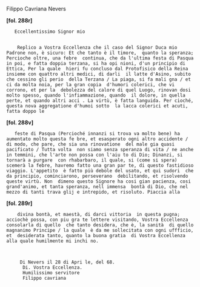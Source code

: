Filippo Cavriana
Nevers




   
     
       
**[fol. 288r]**


       Eccellentissimo Signor mio


        Replico a Vostra Eccellenza che il caso del Signor Duca mio  Padrone non, è sicuro: Et che tanto è il timore,  quanto la speranza; Percioche oltre, una febre  continua, che da l'ultima festa di Pasqua  in poi, e fatta doppia terzana, si ha opi nioni, d'un principio di Ettica, Per la quale  hieri fu concluso dal Protofisico della Reina  insieme con quattro altri medici, di darli  il latte d'Asino, subito che cessino gli perio  della Terzana / La piaga, si fa mali gna / et ci da molta noia, per la gran copia  d'humori colerici, che vi corrono, et per la  debolezza del calore di quel Luogo, rinovan dosi molto spesso, quando l'infiammazione, quando  il dolore, in quella perte, et quando altri acci . La virtù, è fatta languida. Per cioché, questa nova aggregatione d'humoi sotto  la lacca colerici et acuti, fatta doppo le


       
**[fol. 288v]**


       feste di Pasqua (Percioché innanzi si trova va molto bene) ha aumentato molto questa fe bre, et esasperato ogni altro accidente /  di modo, che pare, che sia una rinovatione  del male gia quasi pacificato / Tutta volta  non siamo senza speranza di vita / ne anche  in temmini, che l'arte non possa con l'aiu to di Dio; Dinanzi, si tornarà a purgare  con rhabarbaro, il quale, si (come si spera)  scemerà la febre, havremo fatto una gran par te, di questo fastidioso viaggio. L'appetito  è fatto più debole del usato, et qui sudori  che da principio, cominciarono, perseverano  debilitando, et risolvendo queste virtù. Non  dimeno questo Signore ha cosi gian pacienza, cosi  grand'animo, et tanta speranza, nell immensa  bontà di Dio, che nel mezzo di tanti trava glij e intrepido, et risoluto. Piaccia alla


       
**[fol. 289r]**


        divina bontà, et maestà, di darci vittoria  in questa pugna; acciochè possa, con piu gra te lettere visitando, Vostra Eccellenza consolarla di quello  che tanto desidera, che è, la sanità  di quello magnanimo Principe / la quale  è da me sollecitata con ogni uffficio, et  desiderata tanto, quanto la buona gratia  di Vostra Eccellenza alla quale humilmente mi inchi no.


       
         Di Nevers il 28 di Apri le, del 68.
          Di. Vostra Eccellenza.
          Humilissimo servitore
          Filippo cavriana
       


     
   
 